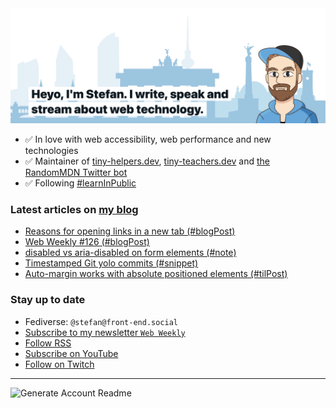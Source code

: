 <img alt="Heyo, I'm Stefan. I write and speak about web technology." src="https://raw.githubusercontent.com/stefanjudis/stefanjudis/main/screenshot.png">

- ✅ In love with web accessibility, web performance and new technologies
- ✅ Maintainer of [tiny-helpers.dev](https://tiny-helpers.dev), [tiny-teachers.dev](https://tiny-teachers.dev/) and [the RandomMDN Twitter bot](https://twitter.com/randomMDN)
- ✅ Following [#learnInPublic](https://www.stefanjudis.com/today-i-learned/)
### Latest articles on [my blog](https://www.stefanjudis.com)

<!-- BLOG-POST-LIST:START -->
- [Reasons for opening links in a new tab &lpar;#blogPost&rpar;](https://www.stefanjudis.com/blog/reasons-for-opening-links-in-a-new-tab/)
- [Web Weekly #126 &lpar;#blogPost&rpar;](https://www.stefanjudis.com/blog/web-weekly-126/)
- [disabled vs aria-disabled on form elements &lpar;#note&rpar;](https://www.stefanjudis.com/notes/disabled-vs-aria-disabled-on-form-elements/)
- [Timestamped Git yolo commits  &lpar;#snippet&rpar;](https://www.stefanjudis.com/snippets/timestamped-git-yolo-commits/)
- [Auto-margin works with absolute positioned elements &lpar;#tilPost&rpar;](https://www.stefanjudis.com/today-i-learned/auto-margin-works-with-absolute-positioned-elements/)
<!-- BLOG-POST-LIST:END -->

### Stay up to date

- Fediverse: `@stefan@front-end.social`
- [Subscribe to my newsletter `Web Weekly`](https://webweekly.email/)
- [Follow RSS](https://www.stefanjudis.com/feeds/)
- [Subscribe on YouTube](https://youtube.com/c/stefanjudis)
- [Follow on Twitch](https://www.twitch.tv/stefanjudis)

---

![Generate Account Readme](https://github.com/stefanjudis/stefanjudis/workflows/Generate%20Account%20Readme/badge.svg)
